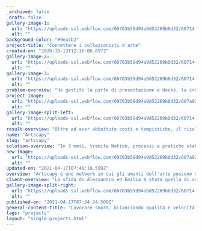 ```yaml
---
_archived: false
_draft: false
gallery-image-1:
  url: "https://uploads-ssl.webflow.com/60703b59d94a9d52269b0d32/60714f73f2177815f9e64246_3.png"
  alt: ""
background-color: "#9ea4b2"
project-title: "Connettere i collezionisti d'arte"
created-on: "2020-10-13T12:16:06.897Z"
gallery-image-2:
  url: "https://uploads-ssl.webflow.com/60703b59d94a9d52269b0d32/60714f7ff15e74eb9254dfb4_6.png"
  alt: ""
gallery-image-3:
  url: "https://uploads-ssl.webflow.com/60703b59d94a9d52269b0d32/60714f6e8de34fa93aa14d25_2.png"
  alt: ""
problem-overview: "Ho gestito la parte di presentazione e decks, la creazione della gestione del brand, la sua comunicazione e la sua interfaccia web da unico Design Manager. "
project-image:
  url: "https://uploads-ssl.webflow.com/60703b59d94a9d52269b0d32/607a928a3878102361c84d8b_home.png"
  alt: ""
gallery-image-split-left:
  url: "https://uploads-ssl.webflow.com/60703b59d94a9d52269b0d32/60714f77693222e248da2a2c_4.png"
  alt: ""
result-overview: "Oltre ad aver abbattuto costi e tempistiche, il risultato ha avuto un grande impatto sugli stakeholders e sugli utenti attraverso testing interni ed esterni che hanno portato alla ridefinizione di alcune challenges specifiche (flow di aggiunta opere d'arte, e stato delle gallerie)"
name: "Artscapy"
slug: "artscapy"
solution-overview: "In 3 mesi, tramite Notion, processi e pratiche stabilite, ho oggettificato decisioni di design e creato l'esperienza principale (MVP) stabilita per ricevere il primo round di finanziamenti."
new-image:
  url: "https://uploads-ssl.webflow.com/60703b59d94a9d52269b0d32/607a9266ee46ee550536a28e_Frame%201988.png"
  alt: ""
updated-on: "2021-04-17T07:48:18.599Z"
overview: "Artscapy è uno network in cui gli amanti dell'arte possono riunirsi, esplorare nuove opere, acquistarle e gestire le loro collezioni."
client-overview: "La sfida di Alessandro ed Emilia é stata quella di voler connettere i collezionisti online approfittando della proficua possibilitá di mercato. "
gallery-image-split-right:
  url: "https://uploads-ssl.webflow.com/60703b59d94a9d52269b0d32/60714f7b45729b102021fa71_5.png"
  alt: ""
published-on: "2021-04-17T07:54:34.500Z"
general-content-title: "Lavorare smart, bilanciando qualitá e velocitá "
tags: "projects"
layout: "single-projects.html"
---
```



